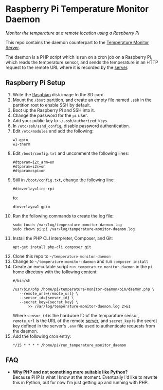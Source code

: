 # Raspberry Pi Temperature Monitor Daemon

*Monitor the temperature at a remote location using a Raspberry Pi*

This repo contains the daemon counterpart to the [Temperature Monitor Server](https://github.com/philipnewcomer/rpi-temperature-monitor-server).

The daemon is a PHP script which is run on a cron job on a Raspberry Pi, which reads the temperature sensor, and sends the temperature in an HTTP request to the remote URL where it is recorded by the [server](https://github.com/philipnewcomer/rpi-temperature-monitor-server).

## Raspberry Pi Setup

 1. Write the [Raspbian](https://www.raspberrypi.org/downloads/raspbian/) disk image to the SD card.
 2. Mount the `/boot` partition, and create an empty file named `.ssh` in the partition root to enable SSH by default.
 3. Boot up the Raspberry Pi and SSH into it.
 4. Change the password for the `pi` user.
 5. Add your public key to `~/.ssh/authorized_keys`.
 6. In `/etc/ssh/sshd_config`, disable password authentication.
 7. Edit `/etc/modules` and add the following:
    ```
    w1-gpio
    w1-therm
    ```
 8. Edit `/boot/config.txt` and uncomment the following lines:
    ```
    #dtparam=i2c_arm=on
    #dtparam=i2s=on
    #dtparam=spi=on
    ```
 9. Still in `/boot/config.txt`, change the following line:
    ```
    #dtoverlay=lirc-rpi
    ```
    to:
    ```
    dtoverlay=w1-gpio
    ```
 10. Run the following commands to create the log file:
     ```
     sudo touch /var/log/temperature-monitor-daemon.log
     sudo chown pi:pi /var/log/temperature-monitor-daemon.log
     ```
 11. Install the PHP CLI interpreter, Composer, and Git:
     ```
     apt-get install php-cli composer git
     ```
 12. Clone this repo to `~/temperature-monitor-daemon`
 13. Change to `~/temperature-monitor-daemon` and run `composer install`
 14. Create an executable script `run_temperature_monitor_daemon` in the `pi` home directory with the following content:
     ```
     #/bin/sh
     
     /usr/bin/php /home/pi/temperature-monitor-daemon/bin/daemon.php \
     	--remote_url={remote_url} \
     	--sensor_id={sensor_id} \
     	--secret_key={secret_key} \
     		>> /var/log/temperature-monitor-daemon.log 2>&1
     ```
     Where `sensor_id` is the hardware ID of the temparature sensor, `remote_url` is the URL of the remote [server](https://github.com/philipnewcomer/rpi-temperature-monitor-server), and `secret_key` is the secret key defined in the server's `.env` file used to authenticate requests from the daemon.
 15. Add the following cron entry:
     ```
     */15 * * * * /home/pi/run_temperature_monitor_daemon
     ```

## FAQ

* **Why PHP and not something more suitable like Python?**  
  Because PHP is what I know at the moment. Eventually I'd like to rewrite this in Python, but for now I'm just getting up and running with PHP.
